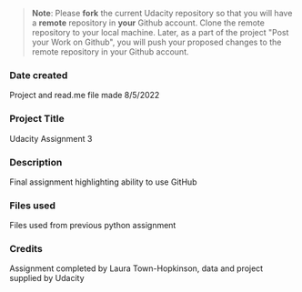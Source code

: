 >**Note**: Please **fork** the current Udacity repository so that you will have a **remote** repository in **your** Github account. Clone the remote repository to your local machine. Later, as a part of the project "Post your Work on Github", you will push your proposed changes to the remote repository in your Github account.

### Date created
Project and read.me file made 8/5/2022

### Project Title
Udacity Assignment 3

### Description
Final assignment highlighting ability to use GitHub

### Files used
Files used from previous python assignment

### Credits
Assignment completed by Laura Town-Hopkinson, data and project supplied by Udacity
